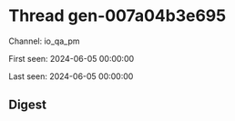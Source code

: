 # Thread gen-007a04b3e695
Channel: io_qa_pm

First seen: 2024-06-05 00:00:00

Last seen: 2024-06-05 00:00:00

## Digest


